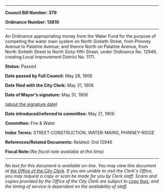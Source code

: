

********

**Council Bill Number: 379**
   
**Ordinance Number: 13810**
********

 An Ordinance appropriating money from the Water Fund for the purpose of competing the water main system on North Sixtieth Street, from Phinney Avenue to Palatine Avenue; and thence North on Palatine Avenue, from North Sixtieth Street to North Sixty-fifth Street, under Ordinance No. 12946, creating Local Improvement District No. 1171.

**Status:** Passed
   
**Date passed by Full Council:** May 28, 1906
   
**Date filed with the City Clerk:** May 31, 1906
   
**Date of Mayor's signature:** May 31, 1906
   
[(about the signature date)](/~public/approvaldate.htm)
   
   
   
**Date introduced/referred to committee:** May 21, 1906
   
**Committee:** Fire & Water
   
   
**Index Terms:** STREET-CONSTRUCTION, WATER-MAINS, PHINNEY-RIDGE

**References/Related Documents:** Related: Ord 12946

**Fiscal Note:**_(No fiscal note available at this time)_
********

_No text for this document is available on-line. You may view this document at [the Office of the City Clerk](http://www.seattle.gov/leg/clerk/contactUs.htm). If you are unable to visit the Clerk's Office, you may request a copy or scan be made for you by Clerk staff. Scans and copies provided by the Office of the City Clerk are subject to [copy fees](http://clerk.seattle.gov/~public/clerkfees.htm), and the timing of service is dependent on the availability of staff._


